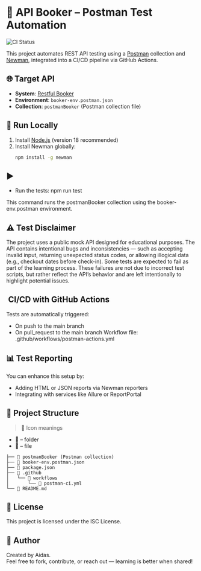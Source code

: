 # 🚀 API Booker – Postman Test Automation

![CI Status](https://github.com/Aidas415/api-booker/actions/workflows/postman-actions.yml/badge.svg)

This project automates REST API testing using a [Postman](https://www.postman.com/) collection and [Newman](https://www.npmjs.com/package/newman), integrated into a CI/CD pipeline via GitHub Actions.

## 🌐 Target API

- **System**: [Restful Booker](https://restful-booker.herokuapp.com)
- **Environment**: `booker-env.postman.json`
- **Collection**: `postmanBooker` (Postman collection file)

## 🧬 Run Locally

1. Install [Node.js](https://nodejs.org/) (version 18 recommended)
2. Install Newman globally:
   ```bash
   npm install -g newman

## ▶️
- Run the tests:
npm run test

This command runs the postmanBooker collection using the booker-env.postman environment.

## ⚠️ Test Disclaimer

The project uses a public mock API designed for educational purposes. The API contains intentional bugs and inconsistencies — such as accepting invalid input, returning unexpected status codes, or allowing illogical data (e.g., checkout dates before check-in).
Some tests are expected to fail as part of the learning process. These failures are not due to incorrect test scripts, but rather reflect the API’s behavior and are left intentionally to highlight potential issues.


## ️ CI/CD with GitHub Actions

Tests are automatically triggered:
- On push to the main branch
- On pull_request to the main branch
Workflow file: .github/workflows/postman-actions.yml

## 📊 Test Reporting

You can enhance this setup by:
- Adding HTML or JSON reports via Newman reporters
- Integrating with services like Allure or ReportPortal
  
## 🧩 Project Structure

> 📌 Icon meanings

- 📁 –  folder
- 📄 – file

```
├── 📄 postmanBooker (Postman collection)
├── 📄 booker-env.postman.json
├── 📄 package.json
├── 📁 .github
│   └── 📁 workflows
│       └── 📄 postman-ci.yml
└── 📄 README.md
```

## 📜 License

This project is licensed under the ISC License.

## 👤 Author

Created by Aidas.  
Feel free to fork, contribute, or reach out — learning is better when shared!


